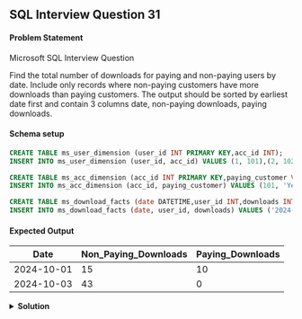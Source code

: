 ## SQL Interview Question 31

#### Problem Statement

<bold>Microsoft SQL Interview Question</bold>

Find the total number of downloads for paying and non-paying users by date.
Include only records where non-paying customers have more downloads than paying customers.
The output should be sorted by earliest date first and contain 3 columns date, non-paying downloads, paying downloads.

#### Schema setup

```sql
CREATE TABLE ms_user_dimension (user_id INT PRIMARY KEY,acc_id INT);
INSERT INTO ms_user_dimension (user_id, acc_id) VALUES (1, 101),(2, 102),(3, 103),(4, 104),(5, 105);

CREATE TABLE ms_acc_dimension (acc_id INT PRIMARY KEY,paying_customer VARCHAR(10));
INSERT INTO ms_acc_dimension (acc_id, paying_customer) VALUES (101, 'Yes'),(102, 'No'),(103, 'Yes'),(104, 'No'),(105, 'No');

CREATE TABLE ms_download_facts (date DATETIME,user_id INT,downloads INT);
INSERT INTO ms_download_facts (date, user_id, downloads) VALUES ('2024-10-01', 1, 10),('2024-10-01', 2, 15),('2024-10-02', 1, 8),('2024-10-02', 3, 12),('2024-10-02', 4, 20),('2024-10-03', 2, 25),('2024-10-03', 5, 18);

```

#### Expected Output

| Date       | Non_Paying_Downloads | Paying_Downloads |
|------------|----------------------|------------------|
| 2024-10-01 | 15                   | 10               |
| 2024-10-03 | 43                   | 0                |

<details>
<summary><strong>Solution</strong></summary>

```sql
SELECT
    DATE(date) AS date,
    SUM(CASE WHEN paying_customer = 'No' THEN downloads ELSE 0 END) AS non_paying_downloads,
    SUM(CASE WHEN paying_customer = 'Yes' THEN downloads ELSE 0 END) AS paying_downloads
FROM ms_download_facts md
JOIN ms_user_dimension mu
ON mu.user_id = md.user_id
JOIN ms_acc_dimension ma 
ON ma.acc_id = mu.acc_id
GROUP BY date
HAVING SUM(CASE WHEN paying_customer = 'No' THEN downloads ELSE 0 END) > SUM(CASE WHEN paying_customer = 'Yes' THEN downloads ELSE 0 END);
```
</details>
